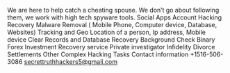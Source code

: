 We are here to help catch a cheating spouse. We don’t go about following them, we work with high tech spyware tools.
Social Apps Account Hacking Recovery Malware Removal ( Mobile Phone, Computer device, Database, Websites) Tracking and Geo Location of a person, Ip address, Mobile device Clear Records and Database Recovery Background Check Binary Forex Investment Recovery service Private investigator Infidelity Divorce Settlements Other Complex Hacking Tasks Contact information +1516-506-3086 secrettruthhackers5@gmail.com

